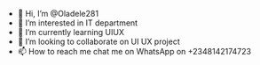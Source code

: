 - 👋 Hi, I’m @Oladele281
- 👀 I’m interested in IT department
- 🌱 I’m currently learning UIUX
- 💞️ I’m looking to collaborate on UI UX project
- 📫 How to reach me chat me on WhatsApp on +2348142174723

<!---
Oladele281/Oladele281 is a ✨ special ✨ repository because its `README.md` (this file) appears on your GitHub profile.
You can click the Preview link to take a look at your changes.
--->

